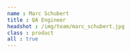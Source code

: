 ```yaml
---
name : Marc Schubert
title : QA Engineer
headshot : /img/team/marc_schubert.jpg
class : product
all : true
---
```

